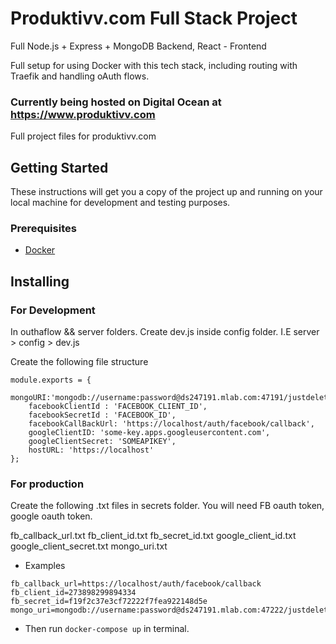 # Produktivv.com Full Stack Project

Full Node.js + Express + MongoDB Backend, React - Frontend

Full setup for using Docker with this tech stack, including routing with Traefik and handling oAuth flows.

### Currently being hosted on Digital Ocean at https://www.produktivv.com

Full project files for produktivv.com

## Getting Started

These instructions will get you a copy of the project up and running on your local machine for development and testing purposes.

### Prerequisites

* [Docker](https://www.docker.com/)

## Installing

### For Development

In outhaflow && server folders. Create dev.js inside config folder. I.E server > config > dev.js

Create the following file structure

```
module.exports = {
	mongoURI:'mongodb://username:password@ds247191.mlab.com:47191/justdelete2',
	facebookClientId : 'FACEBOOK_CLIENT_ID',
	facebookSecretId : 'FACEBOOK_ID',
	facebookCallBackUrl: 'https://localhost/auth/facebook/callback',
	googleClientID: 'some-key.apps.googleusercontent.com',
	googleClientSecret: 'SOMEAPIKEY',
	hostURL: 'https://localhost'
};
```


### For production

Create the following .txt files in secrets folder. You will need FB oauth token, google oauth token.

fb_callback_url.txt
fb_client_id.txt
fb_secret_id.txt
google_client_id.txt
google_client_secret.txt
mongo_uri.txt

* Examples
```
fb_callback_url=https://localhost/auth/facebook/callback
fb_client_id=273898299894334
fb_secret_id=f19f2c37e3cf72222f7fea922148d5e
mongo_uri=mongodb://username:password@ds247191.mlab.com:47222/justdelete2
```

* Then run `docker-compose up` in terminal.
